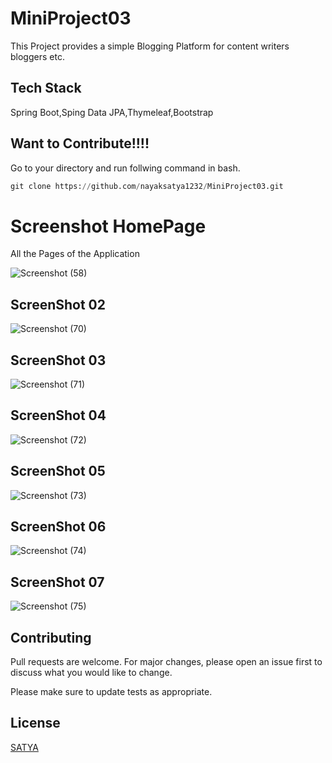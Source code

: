 # MiniProject03

This Project provides a simple Blogging Platform for content writers bloggers etc.

## Tech Stack

Spring Boot,Sping Data JPA,Thymeleaf,Bootstrap

## Want to Contribute!!!!
Go to your directory and run follwing command in bash.
```python
git clone https://github.com/nayaksatya1232/MiniProject03.git
```

# Screenshot HomePage

All the Pages of the Application

![Screenshot (58)](https://user-images.githubusercontent.com/104249371/236514175-10ffe8ce-6d27-4e99-a068-feb9a485bb2f.png)

## ScreenShot 02

![Screenshot (70)](https://user-images.githubusercontent.com/104249371/236516647-9bc91472-4036-4a47-8938-7432cc588794.png)

## ScreenShot 03

![Screenshot (71)](https://user-images.githubusercontent.com/104249371/236516673-587408c9-49a4-4b5c-b0b6-1b9c985ac505.png)

## ScreenShot 04

![Screenshot (72)](https://user-images.githubusercontent.com/104249371/236516700-20e52572-86e7-432b-8a00-e1c36a6a37f8.png)

## ScreenShot 05

![Screenshot (73)](https://user-images.githubusercontent.com/104249371/236516720-e7c7493c-cb68-456d-a477-ec0d457c7a4c.png)

## ScreenShot 06

![Screenshot (74)](https://user-images.githubusercontent.com/104249371/236516737-34cd3a71-9239-48f0-8edd-f429fab67f92.png)

## ScreenShot 07

![Screenshot (75)](https://user-images.githubusercontent.com/104249371/236516759-7dac6ac7-1031-49a9-bf1e-0e2c435f7c14.png)


## Contributing

Pull requests are welcome. For major changes, please open an issue first
to discuss what you would like to change.

Please make sure to update tests as appropriate.

## License

[SATYA](https://github.com/nayaksatya1232)
